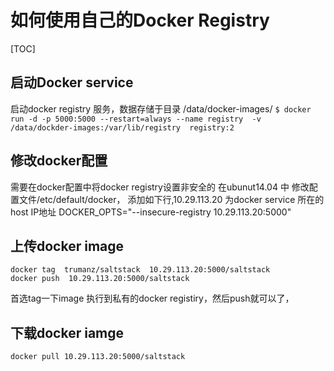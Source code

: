 # 如何使用自己的Docker Registry

[TOC]

## 启动Docker service
启动docker registry 服务，数据存储于目录 /data/docker-images/
`$ docker run -d -p 5000:5000 --restart=always --name registry  -v /data/dockder-images:/var/lib/registry  registry:2`

## 修改docker配置
需要在docker配置中将docker registry设置非安全的
在ubunut14.04 中 修改配置文件/etc/default/docker， 添加如下行,10.29.113.20 为docker service 所在的host IP地址 
DOCKER_OPTS="--insecure-registry 10.29.113.20:5000"

## 上传docker image

```
docker tag  trumanz/saltstack  10.29.113.20:5000/saltstack
docker push  10.29.113.20:5000/saltstack
```
首选tag一下image 执行到私有的docker registiry，然后push就可以了， 

## 下载docker iamge

```
docker pull 10.29.113.20:5000/saltstack
```

